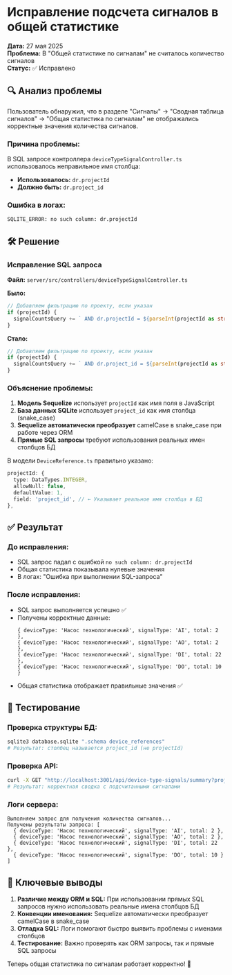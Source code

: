 # Исправление подсчета сигналов в общей статистике

**Дата:** 27 мая 2025  
**Проблема:** В "Общей статистике по сигналам" не считалось количество сигналов  
**Статус:** ✅ Исправлено  

## 🔍 Анализ проблемы

Пользователь обнаружил, что в разделе "Сигналы" → "Сводная таблица сигналов" → "Общая статистика по сигналам" не отображались корректные значения количества сигналов.

### Причина проблемы:
В SQL запросе контроллера `deviceTypeSignalController.ts` использовалось неправильное имя столбца:
- **Использовалось:** `dr.projectId` 
- **Должно быть:** `dr.project_id`

### Ошибка в логах:
```
SQLITE_ERROR: no such column: dr.projectId
```

## 🛠 Решение

### Исправление SQL запроса

**Файл:** `server/src/controllers/deviceTypeSignalController.ts`

**Было:**
```typescript
// Добавляем фильтрацию по проекту, если указан
if (projectId) {
  signalCountsQuery += ` AND dr.projectId = ${parseInt(projectId as string, 10)}`;
}
```

**Стало:**
```typescript
// Добавляем фильтрацию по проекту, если указан
if (projectId) {
  signalCountsQuery += ` AND dr.project_id = ${parseInt(projectId as string, 10)}`;
}
```

### Объяснение проблемы:

1. **Модель Sequelize** использует `projectId` как имя поля в JavaScript
2. **База данных SQLite** использует `project_id` как имя столбца (snake_case)
3. **Sequelize автоматически преобразует** camelCase в snake_case при работе через ORM
4. **Прямые SQL запросы** требуют использования реальных имен столбцов БД

В модели `DeviceReference.ts` правильно указано:
```typescript
projectId: {
  type: DataTypes.INTEGER,
  allowNull: false,
  defaultValue: 1,
  field: 'project_id', // ← Указывает реальное имя столбца в БД
},
```

## ✅ Результат

### До исправления:
- SQL запрос падал с ошибкой `no such column: dr.projectId`
- Общая статистика показывала нулевые значения
- В логах: "Ошибка при выполнении SQL-запроса"

### После исправления:
- SQL запрос выполняется успешно ✅
- Получены корректные данные:
  ```
  { deviceType: 'Насос технологический', signalType: 'AI', total: 2 },
  { deviceType: 'Насос технологический', signalType: 'AO', total: 2 },
  { deviceType: 'Насос технологический', signalType: 'DI', total: 22 },
  { deviceType: 'Насос технологический', signalType: 'DO', total: 10 }
  ```
- Общая статистика отображает правильные значения ✅

## 🧪 Тестирование

### Проверка структуры БД:
```bash
sqlite3 database.sqlite ".schema device_references"
# Результат: столбец называется project_id (не projectId)
```

### Проверка API:
```bash
curl -X GET "http://localhost:3001/api/device-type-signals/summary?projectId=1"
# Результат: корректная сводка с подсчитанными сигналами
```

### Логи сервера:
```
Выполняем запрос для получения количества сигналов...
Получены результаты запроса: [
  { deviceType: 'Насос технологический', signalType: 'AI', total: 2 },
  { deviceType: 'Насос технологический', signalType: 'AO', total: 2 },
  { deviceType: 'Насос технологический', signalType: 'DI', total: 22 },
  { deviceType: 'Насос технологический', signalType: 'DO', total: 10 }
]
```

## 🎯 Ключевые выводы

1. **Различие между ORM и SQL:** При использовании прямых SQL запросов нужно использовать реальные имена столбцов БД
2. **Конвенции именования:** Sequelize автоматически преобразует camelCase в snake_case
3. **Отладка SQL:** Логи помогают быстро выявить проблемы с именами столбцов
4. **Тестирование:** Важно проверять как ORM запросы, так и прямые SQL запросы

Теперь общая статистика по сигналам работает корректно! 🎉 